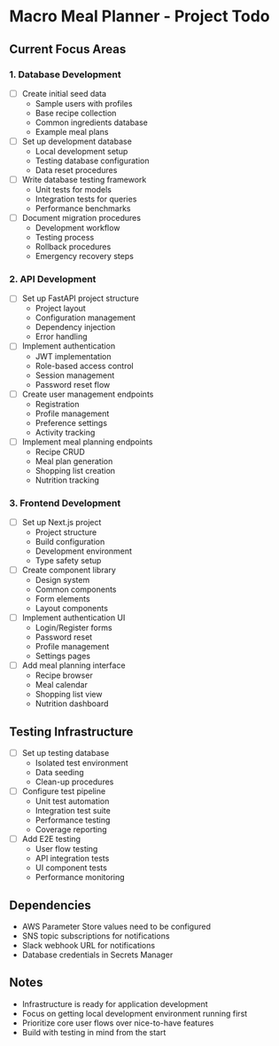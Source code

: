 # Macro Meal Planner - Project Todo

## Current Focus Areas

### 1. Database Development
- [ ] Create initial seed data
  - Sample users with profiles
  - Base recipe collection
  - Common ingredients database
  - Example meal plans
- [ ] Set up development database
  - Local development setup
  - Testing database configuration
  - Data reset procedures
- [ ] Write database testing framework
  - Unit tests for models
  - Integration tests for queries
  - Performance benchmarks
- [ ] Document migration procedures
  - Development workflow
  - Testing process
  - Rollback procedures
  - Emergency recovery steps

### 2. API Development
- [ ] Set up FastAPI project structure
  - Project layout
  - Configuration management
  - Dependency injection
  - Error handling
- [ ] Implement authentication
  - JWT implementation
  - Role-based access control
  - Session management
  - Password reset flow
- [ ] Create user management endpoints
  - Registration
  - Profile management
  - Preference settings
  - Activity tracking
- [ ] Implement meal planning endpoints
  - Recipe CRUD
  - Meal plan generation
  - Shopping list creation
  - Nutrition tracking

### 3. Frontend Development
- [ ] Set up Next.js project
  - Project structure
  - Build configuration
  - Development environment
  - Type safety setup
- [ ] Create component library
  - Design system
  - Common components
  - Form elements
  - Layout components
- [ ] Implement authentication UI
  - Login/Register forms
  - Password reset
  - Profile management
  - Settings pages
- [ ] Add meal planning interface
  - Recipe browser
  - Meal calendar
  - Shopping list view
  - Nutrition dashboard

## Testing Infrastructure
- [ ] Set up testing database
  - Isolated test environment
  - Data seeding
  - Clean-up procedures
- [ ] Configure test pipeline
  - Unit test automation
  - Integration test suite
  - Performance testing
  - Coverage reporting
- [ ] Add E2E testing
  - User flow testing
  - API integration tests
  - UI component tests
  - Performance monitoring

## Dependencies
- AWS Parameter Store values need to be configured
- SNS topic subscriptions for notifications
- Slack webhook URL for notifications
- Database credentials in Secrets Manager

## Notes
- Infrastructure is ready for application development
- Focus on getting local development environment running first
- Prioritize core user flows over nice-to-have features
- Build with testing in mind from the start